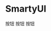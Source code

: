 # SmartyUI

<div class="flex">
    <SButton class="mr-4" @click="onClick(123)">按钮</SButton>
    <SButton type="primary" class="mr-4">按钮</SButton>
    <SButton type="link">按钮</SButton>
</div>

<script setup>
const onClick=(value)=>{
    console.log(value)
}
</script>
